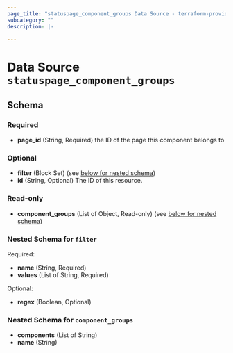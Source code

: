 ```yaml
---
page_title: "statuspage_component_groups Data Source - terraform-provider-statuspage"
subcategory: ""
description: |-
  
---
```


# Data Source `statuspage_component_groups`





## Schema

### Required

- **page_id** (String, Required) the ID of the page this component belongs to

### Optional

- **filter** (Block Set) (see [below for nested schema](#nestedblock--filter))
- **id** (String, Optional) The ID of this resource.

### Read-only

- **component_groups** (List of Object, Read-only) (see [below for nested schema](#nestedatt--component_groups))

<a id="nestedblock--filter"></a>
### Nested Schema for `filter`

Required:

- **name** (String, Required)
- **values** (List of String, Required)

Optional:

- **regex** (Boolean, Optional)


<a id="nestedatt--component_groups"></a>
### Nested Schema for `component_groups`

- **components** (List of String)
- **name** (String)


